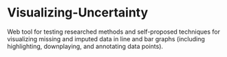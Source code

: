 # Visualizing-Uncertainty
Web tool for testing researched methods and self-proposed techniques for visualizing missing and imputed data in line and bar graphs (including highlighting, downplaying, and annotating data points).
